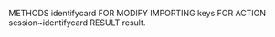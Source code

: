 METHODS identifycard FOR MODIFY
      IMPORTING keys FOR ACTION session~identifycard RESULT result.
